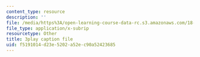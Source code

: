 ```yaml
---
content_type: resource
description: ''
file: /media/https%3A/open-learning-course-data-rc.s3.amazonaws.com/18-06sc-linear-algebra-fall-2011/f5191014d23e5202a52ec90a52423685_0MtwqhIwdrI.vtt
file_type: application/x-subrip
resourcetype: Other
title: 3play caption file
uid: f5191014-d23e-5202-a52e-c90a52423685
---
```

